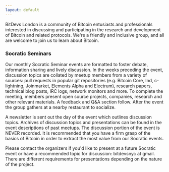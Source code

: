 ```yaml
---
layout: default
---
```


BitDevs London is a community of Bitcoin entusiasts and professionals interested in
discussing and participating in the research and development of Bitcoin and
related protocols. We're a friendly and inclusive group, and all are welcome to
join us to learn about Bitcoin.

### Socratic Seminars

Our monthly Socratic Seminar events are formatted to foster debate, information
sharing and lively discussion. In the weeks preceding the event, discussion
topics are collated by meetup members from a variety of sources: pull requests
in popular git repositories (e.g. Bitcoin Core, lnd, c-lightning, Joinmarket,
Elements Alpha and Electrum), research papers, technical blog posts, IRC logs,
network monitors and more. To complete the meeting, members present open source
projects, companies, research and other relevant materials. A feedback and Q&A
section follow. After the event the group gathers at a nearby restaurant to
socialize.

A newsletter is sent out the day of the event which outlines discussion topics.
Archives of discussion topics and presentations can be found in the event
descriptions of past meetups. The discussion portion of the event is NEVER
recorded. It is recommended that you have a firm grasp of the basics of Bitcoin
in order to extract the most value from our Socratic events.

Please contact the organizers if you'd like to present at a future Socratic
event or have a recommended topic for discussion: bitdevsnyc at gmail. There
are different requirements for presentations depending on the nature of the
project.
